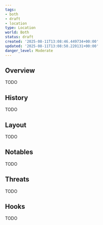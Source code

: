 ```yaml
---
tags:
- both
- draft
- location
type: Location
world: Both
status: draft
created: '2025-08-11T13:08:46.449734+00:00'
updated: '2025-08-11T13:08:50.220131+00:00'
danger_level: Moderate
---
```



## Overview

TODO
## History

TODO
## Layout

TODO
## Notables

TODO
## Threats

TODO
## Hooks

TODO
